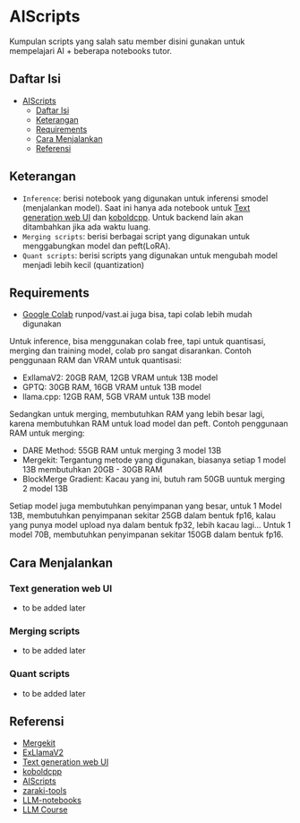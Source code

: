 # AIScripts
Kumpulan scripts yang salah satu member disini gunakan untuk mempelajari AI + beberapa notebooks tutor.


## Daftar Isi
- [AIScripts](#aiscripts)
  - [Daftar Isi](#daftar-isi)
  - [Keterangan](#keterangan)
  - [Requirements](#requirements)
  - [Cara Menjalankan](#cara-menjalankan)
  - [Referensi](#referensi)

## Keterangan
- `Inference`: berisi notebook yang digunakan untuk inferensi smodel (menjalankan model). Saat ini hanya ada notebook untuk [Text generation web UI](https://github.com/oobabooga/text-generation-webui) dan [koboldcpp](https://github.com/LostRuins/koboldcpp). Untuk backend lain akan ditambahkan jika ada waktu luang.
- `Merging scripts`: berisi berbagai script yang digunakan untuk menggabungkan model dan peft(LoRA).
- `Quant scripts`: berisi scripts yang digunakan untuk mengubah model menjadi lebih kecil (quantization)

## Requirements
- [Google Colab](https://colab.research.google.com/)
runpod/vast.ai juga bisa, tapi colab lebih mudah digunakan 

Untuk inference, bisa menggunakan colab free, tapi untuk quantisasi, merging dan training model, colab pro sangat disarankan. Contoh penggunaan RAM dan VRAM untuk quantisasi:

- ExllamaV2: 20GB RAM, 12GB VRAM untuk 13B model
- GPTQ: 30GB RAM, 16GB VRAM untuk 13B model
- llama.cpp: 12GB RAM, 5GB VRAM untuk 13B model

Sedangkan untuk merging, membutuhkan RAM yang lebih besar lagi, karena membutuhkan RAM untuk load model dan peft. Contoh penggunaan RAM untuk merging:

- DARE Method: 55GB RAM untuk merging 3 model 13B
- Mergekit: Tergantung metode yang digunakan, biasanya setiap 1 model 13B membutuhkan 20GB - 30GB RAM
- BlockMerge Gradient: Kacau yang ini, butuh ram 50GB uuntuk merging 2 model 13B

Setiap model juga membutuhkan penyimpanan yang besar, untuk 1 Model 13B, membutuhkan penyimpanan sekitar 25GB dalam bentuk fp16, kalau yang punya model upload nya dalam bentuk fp32, lebih kacau lagi... Untuk 1 model 70B, membutuhkan penyimpanan sekitar 150GB dalam bentuk fp16.


## Cara Menjalankan

### Text generation web UI
- to be added later

### Merging scripts
- to be added later

### Quant scripts
- to be added later

## Referensi
- [Mergekit](https://github.com/cg123/mergekit)
- [ExLlamaV2](https://github.com/turboderp/exllamav2)
- [Text generation web UI](https://github.com/oobabooga/text-generation-webui)
- [koboldcpp](https://github.com/LostRuins/koboldcpp)
- [AIScripts](https://github.com/TheBlokeAI/AIScripts)
- [zaraki-tools](https://github.com/zarakiquemparte/zaraki-tools)
- [LLM-notebooks](https://github.com/DocShotgun/LLM-notebooks)
- [LLM Course](https://github.com/mlabonne/llm-course)